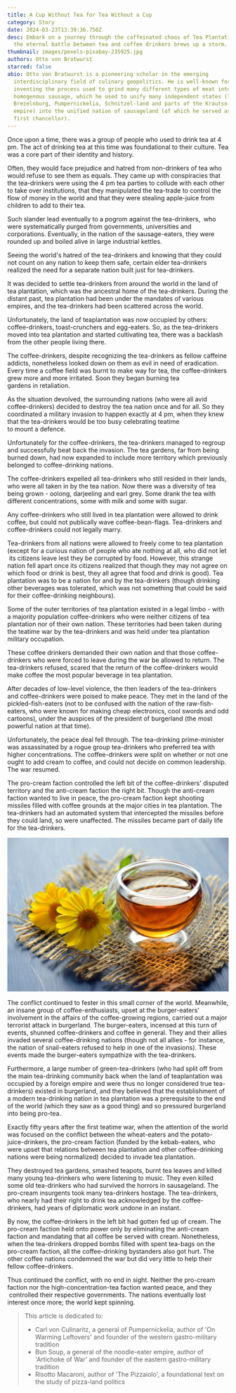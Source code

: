 ```yaml
---
title: A Cup Without Tea for Tea Without a Cup
category: Story
date: 2024-03-23T13:39:36.750Z
desc: Embark on a journey through the caffeinated chaos of Tea Plantation, where
  the eternal battle between tea and coffee drinkers brews up a storm.
thumbnail: images/pexels-pixabay-235925.jpg
authors: Otto von Bratwurst
starred: false
abio: Otto von Bratwurst is a pioneering scholar in the emerging
  interdisciplinary field of culinary geopolitics. He is well-known for
  inventing the process used to grind many different types of meat into a
  homogenous sausage, which he used to unify many independent states (like
  Brezelnburg, Pumpernickelia, Schnitzel-land and parts of the Krautso-Hungry
  empire) into the unified nation of sausageland (of which he served as the
  first chancellor).
---
```

<!--StartFragment-->

Once upon a time, there was a group of people who used to drink tea at 4 pm. The act of drinking tea at this time was foundational to their culture. Tea was a core part of their identity and history.

Often, they would face prejudice and hatred from non-drinkers of tea who would refuse to see them as equals. They came up with conspiracies that the tea-drinkers were using the 4 pm tea parties to collude with each other to take over institutions, that they manipulated the tea-trade to control the flow of money in the world and that they were stealing apple-juice from children to add to their tea.                

Such slander lead eventually to a pogrom against the tea-drinkers,  who were systematically purged from governments, universities and corporations. Eventually, in the nation of the sausage-eaters, they were rounded up and boiled alive in large industrial kettles.                   

Seeing the world's hatred of the tea-drinkers and knowing that they could not count on any nation to keep them safe, certain elder tea-drinkers realized the need for a separate nation built just for tea-drinkers.             

It was decided to settle tea-drinkers from around the world in the land of tea plantation, which was the ancestral home of the tea-drinkers. During the distant past, tea plantation had been under the mandates of various empires, and the tea-drinkers had been scattered across the world.              

Unfortunately, the land of teaplantation was now occupied by others: coffee-drinkers, toast-crunchers and egg-eaters. So, as the tea-drinkers moved into tea plantation and started cultivating tea, there was a backlash from the other people living there.            

The coffee-drinkers, despite recognizing the tea-drinkers as fellow caffeine addicts, nonetheless looked down on them as evil in need of eradication. Every time a coffee field was burnt to make way for tea, the coffee-drinkers grew more and more irritated. Soon they began burning tea gardens in retaliation.

As the situation devolved, the surrounding nations (who were all avid coffee-drinkers) decided to destroy the tea nation once and for all. So they coordinated a military invasion to happen exactly at 4 pm, when they knew that the tea-drinkers would be too busy celebrating teatime to mount a defence.

Unfortunately for the coffee-drinkers, the tea-drinkers managed to regroup and successfully beat back the invasion. The tea gardens, far from being burned down, had now expanded to include more territory which previously belonged to coffee-drinking nations.                          

The coffee-drinkers expelled all tea-drinkers who still resided in their lands, who were all taken in by the tea nation. Now there was a diversity of tea being grown - oolong, darjeeling and earl grey. Some drank the tea with different concentrations, some with milk and some with sugar.                 

Any coffee-drinkers who still lived in tea plantation were allowed to drink coffee, but could not publically wave coffee-bean-flags. Tea-drinkers and coffee-drinkers could not legally marry.            

Tea-drinkers from all nations were allowed to freely come to tea plantation (except for a curious nation of people who ate nothing at all, who did not let  its citizens leave lest they be corrupted by food. However, this strange nation fell apart once its citizens realized that though they may not agree on which food or drink is best, they all agree that food and drink is good). Tea plantation was to be a nation for and by the tea-drinkers (though drinking other beverages was tolerated, which was not something that could be said for their coffee-drinking neighbours).                  

Some of the outer territories of tea plantation existed in a legal limbo - with a majority population coffee-drinkers who were neither citizens of tea plantation nor of their own nation. These territories had been taken during the teatime war by the tea-drinkers and was held under tea plantation military occupation.     

These coffee drinkers demanded their own nation and that those coffee-drinkers who were forced to leave during the war be allowed to return. The tea-drinkers refused, scared that the return of the coffee-drinkers would make coffee the most popular beverage in tea plantation.                                 

After decades of low-level violence, the then leaders of the tea-drinkers and coffee-drinkers were poised to make peace. They met in the land of the pickled-fish-eaters (not to be confused with the nation of the raw-fish-eaters, who were known for making cheap electronics, cool swords and odd cartoons), under the auspices of the president of burgerland (the most powerful nation at that time).   

Unfortunately, the peace deal fell through. The tea-drinking prime-minister was assassinated by a rogue group tea-drinkers who preferred tea with higher concentrations. The coffee-drinkers were split on whether or not one ought to add cream to coffee, and could not decide on common leadership. The war resumed.       

The pro-cream faction controlled the left bit of the coffee-drinkers' disputed territory and the anti-cream faction the right bit. Though the anti-cream faction wanted to live in peace, the pro-cream faction kept shooting missiles filled with coffee grounds at the major cities in tea plantation. The tea-drinkers had an automated system that intercepted the missiles before they could land, so were unaffected. The missiles became part of daily life for the tea-drinkers.     

![](images/pexels-mareefe-1638280.jpg)

The conflict continued to fester in this small corner of the world. Meanwhile, an insane group of coffee-enthusiasts, upset at the burger-eaters' involvement in the affairs of the coffee-growing regions, carried out a major terrorist attack in burgerland. The burger-eaters, incensed at this turn of events, shunned coffee-drinkers and coffee in general. They and their allies invaded several coffee-drinking nations (though not all allies - for instance, the nation of snail-eaters refused to help in one of the invasions). These events made the burger-eaters sympathize with the tea-drinkers.         

Furthermore, a large number of green-tea-drinkers (who had split off from the main tea-drinking community back when the land of teaplantation was occupied by a foreign empire and were thus no longer considered true tea-drinkers) existed in burgerland, and they believed that the establishment of a modern tea-drinking nation in tea plantation was a prerequisite to the end of the world (which they saw as a good thing) and so pressured burgerland into being pro-tea.     

Exactly fifty years after the first teatime war, when the attention of the world was focused on the conflict between the wheat-eaters and the potato-juice-drinkers, the pro-cream faction (funded by the kebab-eaters, who were upset that relations between tea plantation and other coffee-drinking nations were being normalized) decided to invade tea plantation.      

They destroyed tea gardens, smashed teapots, burnt tea leaves and killed many young tea-drinkers who were listening to music. They even killed some old tea-drinkers who had survived the horrors in sausageland. The pro-cream insurgents took many tea-drinkers hostage. The tea-drinkers, who nearly had their right to drink tea acknowledged by the coffee-drinkers, had years of diplomatic work undone in an instant.                

By now, the coffee-drinkers in the left bit had gotten fed up of cream. The pro-cream faction held onto power only by eliminating the anti-cream faction and mandating that all coffee be served with cream. Nonetheless, when the tea-drinkers dropped bombs filled with spent tea-bags on the pro-cream faction, all the coffee-drinking bystanders also got hurt. The other coffee nations condemned the war but did very little to help their fellow coffee-drinkers.                

Thus continued the conflict, with no end in sight. Neither the pro-cream faction nor the high-concentration-tea faction wanted peace, and they  controlled their respective governments. The nations eventually lost interest once more; the world kept spinning.                                                    

> This article is dedicated to:
>
> * Carl von Culinaritz, a general of Pumpernickelia, author of 'On Warming Leftovers' and founder of the western gastro-military tradition
> * Bun Soup, a general of the noodle-eater empire, author of 'Artichoke of War' and founder of the eastern gastro-military tradition
> * Risotto Macaroni, author of 'The Pizzaiolo', a foundational text on the study of pizza-land politics

<!--EndFragment-->
